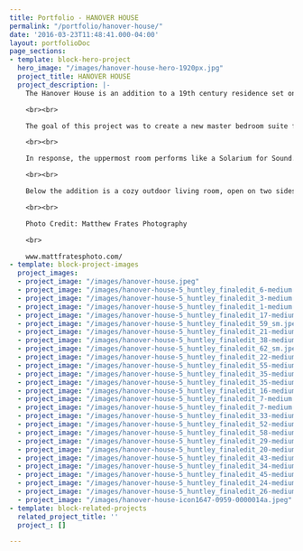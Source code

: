 ```yaml
---
title: Portfolio - HANOVER HOUSE
permalink: "/portfolio/hanover-house/"
date: '2016-03-23T11:48:41.000-04:00'
layout: portfolioDoc
page_sections:
- template: block-hero-project
  hero_image: "/images/hanover-house-hero-1920px.jpg"
  project_title: HANOVER HOUSE
  project_description: |-
    The Hanover House is an addition to a 19th century residence set on steep topography above the Connecticut River. Like an echo, the addition creates a call and response with the original house as it steps back and up the hill….fading into the woods.

    <br><br>

    The goal of this project was to create a new master bedroom suite for the homeowners with elevated views into and over the spectacular New England tree tops. Additionally, this music-loving family wanted a precious place—a private place—in which to enjoy listening to music, practicing instruments, or simply enjoying a bit of silence.

    <br><br>

    In response, the uppermost room performs like a Solarium for Sound. It provides an intentionally sparse, but incredibly light-filled conservatory that is tailored to the owners’ unique interests. Opposing walls of glass with fully operable windows let in light and draw in air as well as the peaceful sounds of wind rolling through the tree tops.

    <br><br>

    Below the addition is a cozy outdoor living room, open on two sides to allow passage from one side yard to the other. Wood-burning fires are a near constant at this house, so the cast-in-place concrete walls stay lined with seasoned logs, year round.

    <br><br>

    Photo Credit: Matthew Frates Photography

    <br>

    www.mattfratesphoto.com/
- template: block-project-images
  project_images:
  - project_image: "/images/hanover-house.jpeg"
  - project_image: "/images/hanover-house-5_huntley_finaledit_6-medium.jpeg"
  - project_image: "/images/hanover-house-5_huntley_finaledit_3-medium.jpeg"
  - project_image: "/images/hanover-house-5_huntley_finaledit_1-medium.jpeg"
  - project_image: "/images/hanover-house-5_huntley_finaledit_17-medium.jpeg"
  - project_image: "/images/hanover-house-5_huntley_finaledit_59_sm.jpeg"
  - project_image: "/images/hanover-house-5_huntley_finaledit_21-medium.jpeg"
  - project_image: "/images/hanover-house-5_huntley_finaledit_38-medium.jpeg"
  - project_image: "/images/hanover-house-5_huntley_finaledit_62_sm.jpeg"
  - project_image: "/images/hanover-house-5_huntley_finaledit_22-medium.jpeg"
  - project_image: "/images/hanover-house-5_huntley_finaledit_55-medium.jpeg"
  - project_image: "/images/hanover-house-5_huntley_finaledit_35-medium.jpeg"
  - project_image: "/images/hanover-house-5_huntley_finaledit_35-medium.jpeg"
  - project_image: "/images/hanover-house-5_huntley_finaledit_16-medium.jpeg"
  - project_image: "/images/hanover-house-5_huntley_finaledit_7-medium.jpeg"
  - project_image: "/images/hanover-house-5_huntley_finaledit_7-medium.jpeg"
  - project_image: "/images/hanover-house-5_huntley_finaledit_33-medium.jpeg"
  - project_image: "/images/hanover-house-5_huntley_finaledit_52-medium.jpeg"
  - project_image: "/images/hanover-house-5_huntley_finaledit_58-medium.jpeg"
  - project_image: "/images/hanover-house-5_huntley_finaledit_29-medium.jpeg"
  - project_image: "/images/hanover-house-5_huntley_finaledit_20-medium.jpeg"
  - project_image: "/images/hanover-house-5_huntley_finaledit_43-medium.jpeg"
  - project_image: "/images/hanover-house-5_huntley_finaledit_34-medium.jpeg"
  - project_image: "/images/hanover-house-5_huntley_finaledit_45-medium.jpeg"
  - project_image: "/images/hanover-house-5_huntley_finaledit_24-medium.jpeg"
  - project_image: "/images/hanover-house-5_huntley_finaledit_26-medium.jpeg"
  - project_image: "/images/hanover-house-icon1647-0959-0000014a.jpeg"
- template: block-related-projects
  related_project_title: ''
  project_: []

---
```


<!--  -->
<!-- <div class="row" style="background-color: #ded9d3;">
  <div class="col-lg-2"></div>
  <div class="col-lg-4">
       <img style="max-height: 100vh; width: 100%; height: auto; margin: 30px auto 0px auto; max-width: 1200px; display: block; background-color: #ded9d3;" src="https://via.placeholder.com/1200x800/EEEEEE">
  </div>
  <div class="col-lg-4">
       <img style="max-height: 100vh; width: 100%; height: auto; margin: 30px auto 0px auto; max-width: 1200px; display: block; background-color: #ded9d3;" src="https://via.placeholder.com/1200x800/EEEEEE">
  </div>
  <div class="col-lg-2"></div>
</div>

<div class="row" style="width: 100vw; padding: 0px; background-color: #ded9d3; margin: 0px 0px 0px 0px;">
  <div class="col-lg-12" style="height: 100px; padding: 0px; margin: 0px;"></div>
</div>

<style>
  .container-fluid{
    padding-left: 0px !important;
  }
</style> -->

<!-- <div class="container">
  <div class="row" style="height: 100vh; width: 100vw; background-image: url(https://via.placeholder.com/1920x1080/eeeeee); background-size: cover; background-position: center center;">
    <div class="col-lg-12">
    </div>
  </div>
</div> -->